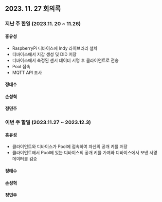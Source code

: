 ## 2023. 11. 27 회의록

### 지난 주 한일 (2023.11. 20 ~ 11.26)

#### 홍유성
- RaspberryPi 디바이스에 Indy 라이브러리 설치
- 디바이스에서 지갑 생성 및 DID 저장
- 디바이스에서 측정된 센서 데이터 서명 후 클라이언트로 전송
- Pool 접속
- MQTT API 조사


#### 정태수






#### 손성혁





#### 정민주




### 이번 주 할일 (2023.11.27 ~ 2023.12.3)


#### 홍유성
- 클라이언트와 디바이스가 Pool에 접속하여 자신의 공개 키를 저장
- 클라이언트에서 Pool에 있는 디바이스의 공개 키를 가져와 디바이스에서 보낸 서명 데이터를 검증



#### 정태수






#### 손성혁




#### 정민주

